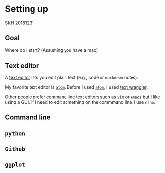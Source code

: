 # Setting up
SKH 20181231

## Goal
Where do I start? (Assuming you have a mac)

## Text editor

A [text editor](https://en.wikipedia.org/wiki/Text_editor) lets you edit plain text (e.g., code or `markdown` notes).

My favorite text editor is [`atom`](atom/README.md).
Before I used [`atom`](atom/README.md), I used [text wrangler](https://www.barebones.com/products/textwrangler/).

Other people prefer [command line](command_line/README.md) text editors such as [`vim`](https://www.vim.org/) or [`emacs`](https://www.gnu.org/software/emacs/) but I like using a GUI. If I need to edit something on the commmand line, I use [`nano`](https://www.nano-editor.org/). 

## Command line

## `python`

## `Github`

## `ggplot`
